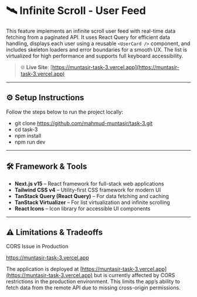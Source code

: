 # 🛰️ Infinite Scroll - User Feed

This feature implements an infinite scroll user feed with real-time data fetching from a paginated API. It uses React Query for efficient data handling, displays each user using a reusable `<UserCard />` component, and includes skeleton loaders and error boundaries for a smooth UX. The list is virtualized for high performance and supports full keyboard accessibility.

> 🌐 **Live Site**: [https://muntasir-task-3.vercel.app](https://muntasir-task-3.vercel.app)

---

## ⚙️ Setup Instructions

Follow the steps below to run the project locally:
- git clone https://github.com/mahmud-muntasir/task-3.git
- cd task-3
- npm install
- npm run dev

---

## 🛠 Framework & Tools

- **Next.js v15** – React framework for full-stack web applications  
- **Tailwind CSS v4** – Utility-first CSS framework for modern UI  
- **TanStack Query (React Query)** – For data fetching and caching  
- **TanStack Virtualizer** – For list virtualization and infinite scrolling  
- **React Icons** – Icon library for accessible UI components

---

## ⚠️ Limitations & Tradeoffs
CORS Issue in Production

https://muntasir-task-3.vercel.app

The application is deployed at [https://muntasir-task-3.vercel.app](https://muntasir-task-3.vercel.app) but is currently affected by CORS restrictions in the production environment. This limits the app’s ability to fetch data from the remote API due to missing cross-origin permissions.

